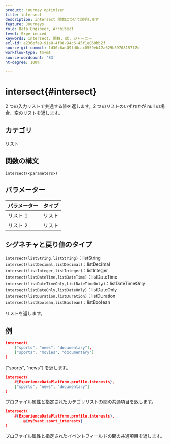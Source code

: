 ```yaml
---
product: journey optimizer
title: intersect
description: intersect 関数について説明します
feature: Journeys
role: Data Engineer, Architect
level: Experienced
keywords: intersect, 関数, 式, ジャーニー
exl-id: e236efa9-91a8-4f08-94c6-45f1e060bb2f
source-git-commit: 1d30c6ae49fd0cac0559eb42a629b59708157f7d
workflow-type: tm+mt
source-wordcount: '83'
ht-degree: 100%

---
```


# intersect{#intersect}

2 つの入力リストで共通する値を返します。2 つのリストのいずれかが null の場合、空のリストを返します。

## カテゴリ

リスト

## 関数の構文

`intersect(<parameters>)`

## パラメーター

| パラメーター | タイプ |
|-----------|------------------|
| リスト 1 | リスト |
| リスト 2 | リスト |

## シグネチャと戻り値のタイプ

`intersect(listString,listString)`：listString
`intersect(listDecimal,listDecimal)`：listDecimal
`intersect(listInteger,listInteger)`：listInteger
`intersect(listDateTime,listDateTime)`：listDateTime
`intersect(listDateTimeOnly,listDateTimeOnly)`：listDateTimeOnly
`intersect(listDateOnly,listDateOnly)`：listDateOnly
`intersect(listDuration,listDuration)`：listDuration
`intersect(listBoolean,listBoolean)`：listBoolean

リストを返します。

## 例

```json
intersect(
    ["sports", "news", "documentary"],
    ["sports", "movies", "documentary"]
)
```

[&quot;sports&quot;, &quot;news&quot;] を返します。

```json
intersect(
    #{ExperienceDataPlatform.profile.interests},
    ["sports", "news", "documentary"]
)
```

プロファイル属性と指定されたカテゴリリストの間の共通項目を返します。

```json
intersect(
    #{ExperienceDataPlatform.profile.interests},
        @{myEvent.sport_interests}
)
```

プロファイル属性と指定されたイベントフィールドの間の共通項目を返します。
